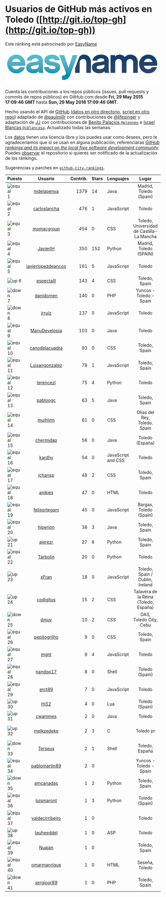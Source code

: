 
# Usuarios de GitHub más activos en Toledo ([http://git.io/top-gh](http://git.io/top-gh))



Este ránking está patrocinado por [EasyName](https://www.easyname.com/es)

<a href='https://www.easyname.com/es'><img src='https://raw.githubusercontent.com/JJ/top-github-users-data/master/img/easyname_500px.png' alt='logo patrocinador'></a>


  Cuenta las contribuciones a los repos públicos (issues, pull requests y commits de repos públicos) en GitHub.com desde  **Fri, 29 May 2015 17:09:46 GMT** hasta **Sun, 29 May 2016 17:09:46 GMT**.

  Hecho usando el API de [GitHub](http://github.com) ([datos en otro directorio](https://github.com/JJ/top-github-users-data/tree/master/data), [script en otro repo](https://github.com/JJ/github-city-rankings/blob/master/get-city.coffee)) adaptado de [@paulmillr](https://github.com/paulmillr) con contribuciones de [@lifesinger](https://github.com/lifesinger) y adaptación de [JJ](http://jj.github.io) con contribuciones de [Benito Palacios `@pleonex`](http://github.com/pleonex) e [Israel Blancas `@iblancasa`](https://github.com/iblancasa). Actualizado todas las semanas.

  Los [datos](https://github.com/JJ/top-github-users-data/tree/master/data) tienen una licencia libre y los puedes usar como desees, pero te agradeceríamos que si se usan en alguna publicación, referenciaras [*GitHub rankings and its impact on the local free software development community*](https://thewinnower.com/papers/github-rankings-and-its-impact-on-the-local-free-software-development-community). Puedes [observar](https://github.com/JJ/top-github-users-data/subscription) el repositorio si quieres ser notificado de la actualización de los ránkings.

  Sugerencias y parches en [`github-city-rankings`](http://github.com/JJ/github-city-rankings).


| Puesto   |  Usuario  |Contrib.| Stars | Lenguajes   |      Lugar      |  Avatar  |
|----------|:---------:|-------:|-------|-------------|:---------------:|----------|
|![equal](https://raw.githubusercontent.com/JJ/github-city-rankings/master/img/equal.gif) 1 | [mdelapenya](https://github.com/mdelapenya) | 1379 | 14 | Java | Madrid, Toledo (Spain) | <img src='https://avatars0.githubusercontent.com/u/951580?v=3&s=64' width="64" title='Manuel de la Peña'> |
|![equal](https://raw.githubusercontent.com/JJ/github-city-rankings/master/img/equal.gif) 2 | [carloslancha](https://github.com/carloslancha) | 476 | 1 | JavaScript | Toledo | <img src='https://avatars3.githubusercontent.com/u/5803434?v=3&s=64' width="64" title='Carlos Lancha'> |
|![equal](https://raw.githubusercontent.com/JJ/github-city-rankings/master/img/equal.gif) 3 | [momacgroup](https://github.com/momacgroup) | 454 | 0 | CSS | Toledo, Universidad de Castilla-La Mancha | <img src='https://avatars1.githubusercontent.com/u/17926079?v=3&s=64' width="64" title='Momac'> |
|![equal](https://raw.githubusercontent.com/JJ/github-city-rankings/master/img/equal.gif) 4 | [JavierIH](https://github.com/JavierIH) | 350 | 152 | Python | Madrid, Toledo (SPAIN) | <img src='https://avatars1.githubusercontent.com/u/5154251?v=3&s=64' width="64" title='Javier Isabel Hernandez'> |
|![equal](https://raw.githubusercontent.com/JJ/github-city-rankings/master/img/equal.gif) 5 | [javierlopezdeancos](https://github.com/javierlopezdeancos) | 161 | 5 | JavaScript | Toledo | <img src='https://avatars1.githubusercontent.com/u/1202463?v=3&s=64' width="64" title='Javier'> |
|![up](https://raw.githubusercontent.com/JJ/github-city-rankings/master/img/up.gif) 6 | [espectalll](https://github.com/espectalll) | 143 | 4 | CSS | Toledo, Spain | <img src='https://avatars2.githubusercontent.com/u/2456419?v=3&s=64' width="64" title='Francisco Gómez García'> |
|![down](https://raw.githubusercontent.com/JJ/github-city-rankings/master/img/down.gif) 7 | [danidomen](https://github.com/danidomen) | 140 | 0 | PHP | Yuncos - Toledo - Spain | <img src='https://avatars1.githubusercontent.com/u/5998908?v=3&s=64' width="64" title='Daniel Martin'> |
|![down](https://raw.githubusercontent.com/JJ/github-city-rankings/master/img/down.gif) 8 | [jrruiz](https://github.com/jrruiz) | 137 | 0 | JavaScript | Toledo | <img src='https://avatars0.githubusercontent.com/u/6089334?v=3&s=64' width="64" title='Jose Ramón Ruiz Sánchez'> |
|![equal](https://raw.githubusercontent.com/JJ/github-city-rankings/master/img/equal.gif) 9 | [ManuDevelopia](https://github.com/ManuDevelopia) | 103 | 0 | Java | Toledo | <img src='https://avatars0.githubusercontent.com/u/43015?v=3&s=64' width="64" title='Manu Garcia'> |
|![equal](https://raw.githubusercontent.com/JJ/github-city-rankings/master/img/equal.gif) 10 | [canodelacuadra](https://github.com/canodelacuadra) | 93 | 0 | CSS | Toledo, Spain | <img src='https://avatars1.githubusercontent.com/u/5006582?v=3&s=64' width="64" title='José Antonio Cano'> |
|![equal](https://raw.githubusercontent.com/JJ/github-city-rankings/master/img/equal.gif) 11 | [Luisangonzalez](https://github.com/Luisangonzalez) | 78 | 1 | JavaScript | Toledo, Spain | <img src='https://avatars1.githubusercontent.com/u/1648046?v=3&s=64' width="64" title='Luis Antonio González Martín'> |
|![equal](https://raw.githubusercontent.com/JJ/github-city-rankings/master/img/equal.gif) 12 | [terencezl](https://github.com/terencezl) | 75 | 4 | Python | Toledo | <img src='https://avatars3.githubusercontent.com/u/3190888?v=3&s=64' width="64" title='Terence Z. Lew'> |
|![equal](https://raw.githubusercontent.com/JJ/github-city-rankings/master/img/equal.gif) 13 | [pabloogc](https://github.com/pabloogc) | 63 | 5 | Java | Toledo, Spain | <img src='https://avatars2.githubusercontent.com/u/1131305?v=3&s=64' width="64" title='Pablo Orgaz'> |
|![equal](https://raw.githubusercontent.com/JJ/github-city-rankings/master/img/equal.gif) 14 | [muihlinn](https://github.com/muihlinn) | 61 | 0 | CSS | Olias del Rey, Toledo. Spain | <img src='https://avatars1.githubusercontent.com/u/7160350?v=3&s=64' width="64" title='Luis Miguel Castañeda'> |
|![equal](https://raw.githubusercontent.com/JJ/github-city-rankings/master/img/equal.gif) 15 | [chermidap](https://github.com/chermidap) | 56 | 0 | Java | Toledo (España) | <img src='https://avatars3.githubusercontent.com/u/16034887?v=3&s=64' width="64" title='Cristóbal Hermida Portales'> |
|![equal](https://raw.githubusercontent.com/JJ/github-city-rankings/master/img/equal.gif) 16 | [kardhy](https://github.com/kardhy) | 54 | 0 | JavaScript and CSS | Toledo | <img src='https://avatars0.githubusercontent.com/u/12992973?v=3&s=64' width="64" title='Miguel Angel'> |
|![equal](https://raw.githubusercontent.com/JJ/github-city-rankings/master/img/equal.gif) 17 | [jchansp](https://github.com/jchansp) | 48 | 2 | CSS | Toledo, Spain | <img src='https://avatars1.githubusercontent.com/u/593039?v=3&s=64' width="64" title='Jesús Muela'> |
|![equal](https://raw.githubusercontent.com/JJ/github-city-rankings/master/img/equal.gif) 18 | [anikies](https://github.com/anikies) | 47 | 0 | HTML | Toledo | <img src='https://avatars3.githubusercontent.com/u/6978779?v=3&s=64' width="64" title='Fernando Varela  Martinez'> |
|![equal](https://raw.githubusercontent.com/JJ/github-city-rankings/master/img/equal.gif) 19 | [felixortegam](https://github.com/felixortegam) | 45 | 0 | JavaScript | Bargas, Toledo (Spain) | <img src='https://avatars2.githubusercontent.com/u/4701534?v=3&s=64' width="64" title='Félix Ortega'> |
|![equal](https://raw.githubusercontent.com/JJ/github-city-rankings/master/img/equal.gif) 20 | [hiperion](https://github.com/hiperion) | 38 | 3 | Java | Toledo, Spain | <img src='https://avatars2.githubusercontent.com/u/360124?v=3&s=64' width="64" title='Andrés Cerezo'> |
|![up](https://raw.githubusercontent.com/JJ/github-city-rankings/master/img/up.gif) 21 | [ajerezr](https://github.com/ajerezr) | 27 | 6 | Python | Toledo, Spain | <img src='https://avatars1.githubusercontent.com/u/3390298?v=3&s=64' width="64" title='Alex'> |
|![equal](https://raw.githubusercontent.com/JJ/github-city-rankings/master/img/equal.gif) 22 | [Tarbolin](https://github.com/Tarbolin) | 20 | 0 | Python | Toledo | <img src='https://avatars3.githubusercontent.com/u/9198914?v=3&s=64' width="64" title='Jorge'> |
|![up](https://raw.githubusercontent.com/JJ/github-city-rankings/master/img/up.gif) 23 | [xFran](https://github.com/xFran) | 18 | 0 | JavaScript | Toledo, Spain / Dublin, Ireland | <img src='https://avatars1.githubusercontent.com/u/3188361?v=3&s=64' width="64" title='Francisc'> |
|![up](https://raw.githubusercontent.com/JJ/github-city-rankings/master/img/up.gif) 24 | [codigitus](https://github.com/codigitus) | 15 | 2 | CSS | Talavera de la Reina (Toledo, España) | <img src='https://avatars3.githubusercontent.com/u/17498462?v=3&s=64' width="64" title='Fede Gómez'> |
|![down](https://raw.githubusercontent.com/JJ/github-city-rankings/master/img/down.gif) 25 | [dmuy](https://github.com/dmuy) | 10 | 2 | CSS | DAS, Toledo City, Cebu | <img src='https://avatars3.githubusercontent.com/u/8830886?v=3&s=64' width="64" title='Dionlee Uy'> |
|![equal](https://raw.githubusercontent.com/JJ/github-city-rankings/master/img/equal.gif) 26 | [pepitogrilho](https://github.com/pepitogrilho) | 9 | 0 | CSS | Toledo, Spain | <img src='https://avatars3.githubusercontent.com/u/425171?v=3&s=64' width="64" title='Ricardo'> |
|![equal](https://raw.githubusercontent.com/JJ/github-city-rankings/master/img/equal.gif) 27 | [mgnt](https://github.com/mgnt) | 9 | 4 | JavaScript | Toledo | <img src='https://avatars1.githubusercontent.com/u/3850065?v=3&s=64' width="64" title='Matt Braun'> |
|![equal](https://raw.githubusercontent.com/JJ/github-city-rankings/master/img/equal.gif) 28 | [nandop17](https://github.com/nandop17) | 8 | 0 | Shell | Toledo (Spain) | <img src='https://avatars1.githubusercontent.com/u/6423879?v=3&s=64' width="64" title='Fernando Illán'> |
|![equal](https://raw.githubusercontent.com/JJ/github-city-rankings/master/img/equal.gif) 29 | [erct89](https://github.com/erct89) | 7 | 0 | JavaScript | Toledo | <img src='https://avatars0.githubusercontent.com/u/9638519?v=3&s=64' width="64" title='Emilio Añover García'> |
|![up](https://raw.githubusercontent.com/JJ/github-city-rankings/master/img/up.gif) 30 | [Hi52](https://github.com/Hi52) | 4 | 0 | Lua | Toledo (Spain) | <img src='https://avatars3.githubusercontent.com/u/4691806?v=3&s=64' width="64" title='Mario Rubio Asensio'> |
|![up](https://raw.githubusercontent.com/JJ/github-city-rankings/master/img/up.gif) 31 | [cwammes](https://github.com/cwammes) | 2 | 0 | Java | Toledo | <img src='https://avatars3.githubusercontent.com/u/6991783?v=3&s=64' width="64" title='Chris Wammes'> |
|![up](https://raw.githubusercontent.com/JJ/github-city-rankings/master/img/up.gif) 32 | [melkzedeke](https://github.com/melkzedeke) | 2 | 3 | C | Toledo pr | <img src='https://avatars2.githubusercontent.com/u/15674719?v=3&s=64' width="64" title='Melquizedeque Ramos Feitoza'> |
|![down](https://raw.githubusercontent.com/JJ/github-city-rankings/master/img/down.gif) 33 | [Terseus](https://github.com/Terseus) | 2 | 1 | Shell | Toledo, España | <img src='https://avatars1.githubusercontent.com/u/1707139?v=3&s=64' width="64" title='David Caro'> |
|![equal](https://raw.githubusercontent.com/JJ/github-city-rankings/master/img/equal.gif) 34 | [pablomartin89](https://github.com/pablomartin89) | 2 | 0 |  | Yuncos - Toledo - Spain | <img src='https://avatars2.githubusercontent.com/u/16488733?v=3&s=64' width="64" title='Pablo Martin'> |
|![down](https://raw.githubusercontent.com/JJ/github-city-rankings/master/img/down.gif) 35 | [amcanadas](https://github.com/amcanadas) | 1 | 2 | Python | Toledo, Spain | <img src='https://avatars1.githubusercontent.com/u/2418747?v=3&s=64' width="64" title='Angel Martinez Cañadas'> |
|![equal](https://raw.githubusercontent.com/JJ/github-city-rankings/master/img/equal.gif) 36 | [luismaront](https://github.com/luismaront) | 1 | 3 | Python | Toledo (Spain) | <img src='https://avatars0.githubusercontent.com/u/5930419?v=3&s=64' width="64" title='Luis Martínez Ontalba'> |
|![equal](https://raw.githubusercontent.com/JJ/github-city-rankings/master/img/equal.gif) 37 | [valdecirribeiro](https://github.com/valdecirribeiro) | 1 | 0 |  | Toledo | <img src='https://avatars2.githubusercontent.com/u/4933022?v=3&s=64' width="64" title='Valdecir Ribeiro R. Sutil'> |
|![up](https://raw.githubusercontent.com/JJ/github-city-rankings/master/img/up.gif) 38 | [tauheeddel](https://github.com/tauheeddel) | 1 | 0 | ASP | Toledo | <img src='https://avatars0.githubusercontent.com/u/5762366?v=3&s=64' width="64" title='Tauheed Khan Mohd'> |
|![equal](https://raw.githubusercontent.com/JJ/github-city-rankings/master/img/equal.gif) 39 | [Nuajan](https://github.com/Nuajan) | 1 | 0 |  | Toledo, Spain | <img src='https://avatars3.githubusercontent.com/u/4823590?v=3&s=64' width="64" title='Juanan'> |
|![equal](https://raw.githubusercontent.com/JJ/github-city-rankings/master/img/equal.gif) 40 | [omarmanrique](https://github.com/omarmanrique) | 1 | 0 | HTML | Seseña, Toledo | <img src='https://avatars0.githubusercontent.com/u/12006845?v=3&s=64' width="64" title='Omar Manrique'> |
|![down](https://raw.githubusercontent.com/JJ/github-city-rankings/master/img/down.gif) 41 | [sergioor89](https://github.com/sergioor89) | 1 | 0 | PHP | Toledo, Spain | <img src='https://avatars2.githubusercontent.com/u/10261047?v=3&s=64' width="64" title='Sergio Oreja'> |
